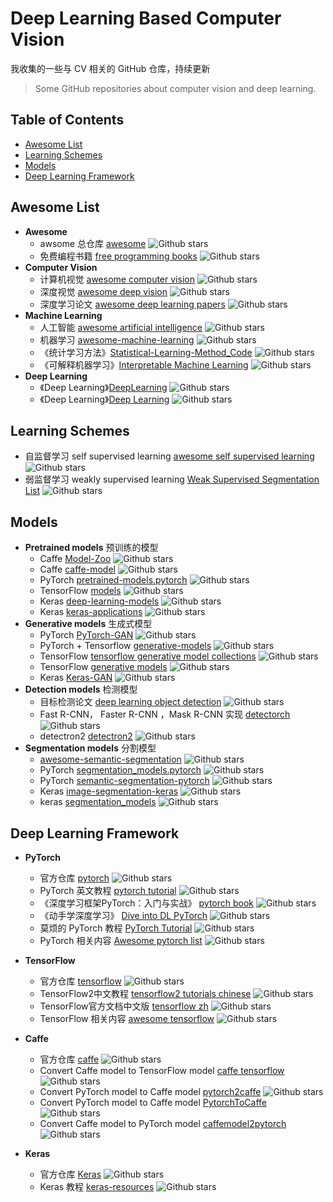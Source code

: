 # Deep Learning Based Computer Vision
我收集的一些与 CV 相关的 GitHub 仓库，持续更新
> Some GitHub repositories about computer vision and deep learning.

## Table of Contents
- [Awesome List](#awesome-list)
- [Learning Schemes](#learning-schemes)
- [Models](#models)
- [Deep Learning Framework](#deep-learning-framework)

## Awesome List
- **Awesome**
  - awsome 总仓库 [awesome](https://github.com/sindresorhus/awesome)  ![Github stars](https://img.shields.io/github/stars/sindresorhus/awesome.svg)
  - 免费编程书籍 [free programming books](https://github.com/EbookFoundation/free-programming-books)  ![Github stars](https://img.shields.io/github/stars/EbookFoundation/free-programming-books.svg)
- **Computer Vision**
  - 计算机视觉  [awesome computer vision](https://github.com/jbhuang0604/awesome-computer-vision)  ![Github stars](https://img.shields.io/github/stars/jbhuang0604/awesome-computer-vision.svg)
  - 深度视觉 [awesome deep vision](https://github.com/kjw0612/awesome-deep-vision)  ![Github stars](https://img.shields.io/github/stars/kjw0612/awesome-deep-vision.svg)
  - 深度学习论文 [awesome deep learning papers](https://github.com/terryum/awesome-deep-learning-papers)  ![Github stars](https://img.shields.io/github/stars/terryum/awesome-deep-learning-papers.svg)
- **Machine Learning**
  - 人工智能 [awesome artificial intelligence](https://github.com/owainlewis/awesome-artificial-intelligence)  ![Github stars](https://img.shields.io/github/stars/owainlewis/awesome-artificial-intelligence.svg)
  - 机器学习 [awesome-machine-learning](https://github.com/josephmisiti/awesome-machine-learning)  ![Github stars](https://img.shields.io/github/stars/josephmisiti/awesome-machine-learning.svg)
  - 《统计学习方法》[Statistical-Learning-Method_Code](https://github.com/Dod-o/Statistical-Learning-Method_Code)  ![Github stars](https://img.shields.io/github/stars/Dod-o/Statistical-Learning-Method_Code.svg)
  - 《可解释机器学习》[Interpretable Machine Learning](https://github.com/MingchaoZhu/InterpretableMLBook)  ![Github stars](https://img.shields.io/github/stars/MingchaoZhu/InterpretableMLBook.svg)
- **Deep Learning**
  - 《Deep Learning》[DeepLearning](https://github.com/MingchaoZhu/DeepLearning)  ![Github stars](https://img.shields.io/github/stars/MingchaoZhu/DeepLearning.svg)
  - 《Deep Learning》[Deep Learning](https://github.com/janishar/mit-deep-learning-book-pdf)  ![Github stars](https://img.shields.io/github/stars/janishar/mit-deep-learning-book-pdf.svg)
## Learning Schemes
- 自监督学习 self supervised learning [awesome self supervised learning](https://github.com/jason718/awesome-self-supervised-learning)  ![Github stars](https://img.shields.io/github/stars/jason718/awesome-self-supervised-learning.svg)
- 弱监督学习 weakly supervised learning [Weak Supervised Segmentation List](https://github.com/JackieZhangdx/WeakSupervisedSegmentationList)  ![Github stars](https://img.shields.io/github/stars/JackieZhangdx/WeakSupervisedSegmentationList.svg)

## Models
- **Pretrained models** 预训练的模型
  - Caffe  [Model-Zoo](https://github.com/BVLC/caffe/wiki/Model-Zoo)  ![Github stars](https://img.shields.io/github/stars/BVLC/caffe.svg)
  - Caffe [caffe-model](https://github.com/soeaver/caffe-model)  ![Github stars](https://img.shields.io/github/stars/soeaver/caffe-model.svg)
  - PyTorch [pretrained-models.pytorch](https://github.com/Cadene/pretrained-models.pytorch)  ![Github stars](https://img.shields.io/github/stars/Cadene/pretrained-models.pytorch.svg)
  - TensorFlow [models](https://github.com/tensorflow/models)  ![Github stars](https://img.shields.io/github/stars/tensorflow/models.svg)
  - Keras [deep-learning-models](https://github.com/fchollet/deep-learning-models)  ![Github stars](https://img.shields.io/github/stars/fchollet/deep-learning-models.svg)
  - Keras [keras-applications](https://github.com/keras-team/keras-applications)  ![Github stars](https://img.shields.io/github/stars/keras-team/keras-applications.svg)
- **Generative models** 生成式模型
  - PyTorch  [PyTorch-GAN](https://github.com/eriklindernoren/PyTorch-GAN)  ![Github stars](https://img.shields.io/github/stars/eriklindernoren/PyTorch-GAN.svg)
  - PyTorch + Tensorflow [generative-models](https://github.com/wiseodd/generative-models)  ![Github stars](https://img.shields.io/github/stars/wiseodd/generative-models.svg)
  - TensorFlow [tensorflow generative model collections](https://github.com/hwalsuklee/tensorflow-generative-model-collections)  ![Github stars](https://img.shields.io/github/stars/hwalsuklee/tensorflow-generative-model-collections.svg)
  - TensorFlow [generative models](https://github.com/wiseodd/generative-models)  ![Github stars](https://img.shields.io/github/stars/wiseodd/generative-models.svg)
  - Keras [Keras-GAN](https://github.com/eriklindernoren/Keras-GAN)  ![Github stars](https://img.shields.io/github/stars/eriklindernoren/Keras-GAN.svg)
- **Detection models** 检测模型 
  - 目标检测论文 [deep learning object detection](https://github.com/hoya012/deep_learning_object_detection)  ![Github stars](https://img.shields.io/github/stars/hoya012/deep_learning_object_detection.svg)
  - Fast R-CNN， Faster R-CNN ，Mask R-CNN 实现 [detectorch](https://github.com/ignacio-rocco/detectorch)  ![Github stars](https://img.shields.io/github/stars/ignacio-rocco/detectorch.svg)
   - detectron2 [detectron2](https://github.com/facebookresearch/detectron2) ![Github stars](https://img.shields.io/github/stars/facebookresearch/detectron2.svg)
- **Segmentation models** 分割模型
  - [awesome-semantic-segmentation](https://github.com/mrgloom/awesome-semantic-segmentation)  ![Github stars](https://img.shields.io/github/stars/mrgloom/awesome-semantic-segmentation.svg)
  - PyTorch [segmentation_models.pytorch](https://github.com/qubvel/segmentation_models.pytorch)  ![Github stars](https://img.shields.io/github/stars/qubvel/segmentation_models.pytorch.svg)
  - PyTorch [semantic-segmentation-pytorch](https://github.com/CSAILVision/semantic-segmentation-pytorch)  ![Github stars](https://img.shields.io/github/stars/CSAILVision/semantic-segmentation-pytorch.svg)
  - Keras [image-segmentation-keras](https://github.com/divamgupta/image-segmentation-keras)  ![Github stars](https://img.shields.io/github/stars/divamgupta/image-segmentation-keras.svg)
  - keras [segmentation_models](https://github.com/qubvel/segmentation_models)  ![Github stars](https://img.shields.io/github/stars/qubvel/segmentation_models.svg)

## Deep Learning Framework
- **PyTorch**
  - 官方仓库 [pytorch](https://github.com/pytorch/pytorch)  ![Github stars](https://img.shields.io/github/stars/pytorch/pytorch.svg)
  - PyTorch 英文教程 [pytorch tutorial](https://github.com/yunjey/pytorch-tutorial)  ![Github stars](https://img.shields.io/github/stars/yunjey/pytorch-tutorial.svg)
  - 《深度学习框架PyTorch：入门与实战》 [pytorch book](https://github.com/chenyuntc/pytorch-book)  ![Github stars](https://img.shields.io/github/stars/chenyuntc/pytorch-book.svg)
  - 《动手学深度学习》 [Dive into DL PyTorch](https://github.com/ShusenTang/Dive-into-DL-PyTorch)  ![Github stars](https://img.shields.io/github/stars/ShusenTang/Dive-into-DL-PyTorch.svg)
  - 莫烦的 PyTorch 教程 [PyTorch Tutorial](https://github.com/MorvanZhou/PyTorch-Tutorial)  ![Github stars](https://img.shields.io/github/stars/MorvanZhou/PyTorch-Tutorial.svg)
  - PyTorch 相关内容 [Awesome pytorch list](https://github.com/bharathgs/Awesome-pytorch-list)  ![Github stars](https://img.shields.io/github/stars/bharathgs/Awesome-pytorch-list.svg)

- **TensorFlow**
  - 官方仓库 [tensorflow](https://github.com/tensorflow/tensorflow)  ![Github stars](https://img.shields.io/github/stars/tensorflow/tensorflow.svg)
  - TensorFlow2中文教程 [tensorflow2 tutorials chinese](https://github.com/czy36mengfei/tensorflow2_tutorials_chinese)  ![Github stars](https://img.shields.io/github/stars/czy36mengfei/tensorflow2_tutorials_chinese.svg)
  - TensorFlow官方文档中文版 [tensorflow zh](https://github.com/jikexueyuanwiki/tensorflow-zh)  ![Github stars](https://img.shields.io/github/stars/jikexueyuanwiki/tensorflow-zh.svg)
  - TensorFlow 相关内容 [awesome tensorflow](https://github.com/jtoy/awesome-tensorflow)  ![Github stars](https://img.shields.io/github/stars/jtoy/awesome-tensorflow.svg)

- **Caffe**
  - 官方仓库 [caffe](https://github.com/BVLC/caffe)  ![Github stars](https://img.shields.io/github/stars/BVLC/caffe.svg)
  - Convert Caffe model to TensorFlow model [caffe tensorflow](https://github.com/ethereon/caffe-tensorflow)  ![Github stars](https://img.shields.io/github/stars/ethereon/caffe-tensorflow.svg)
  - Convert PyTorch model to Caffe model [pytorch2caffe](https://github.com/longcw/pytorch2caffe)  ![Github stars](https://img.shields.io/github/stars/longcw/pytorch2caffe.svg)
  - Convert PyTorch model to Caffe model [PytorchToCaffe](https://github.com/xxradon/PytorchToCaffe)  ![Github stars](https://img.shields.io/github/stars/xxradon/PytorchToCaffe.svg)
  - Convert Caffe model to PyTorch model [caffemodel2pytorch](https://github.com/vadimkantorov/caffemodel2pytorch)  ![Github stars](https://img.shields.io/github/stars/vadimkantorov/caffemodel2pytorch.svg)

- **Keras**
  - 官方仓库 [Keras](https://github.com/keras-team/keras)   ![Github stars](https://img.shields.io/github/stars/keras-team/keras.svg)
  - Keras 教程 [keras-resources](https://github.com/fchollet/keras-resources)  ![Github stars](https://img.shields.io/github/stars/fchollet/keras-resources.svg)






